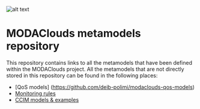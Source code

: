 ![alt text](http://modaclouds.eu/img/image4094_1.png "MODAClouds")

MODAClouds metamodels repository
================================
This repository contains links to all the metamodels that have been defined within the MODAClouds project.
All the metamodels that are not directly stored in this repository can be found in the following places:
 - [QoS models] (https://github.com/deib-polimi/modaclouds-qos-models)
 - [Monitoring rules](https://github.com/deib-polimi/tower4clouds/tree/master/rules/metamodels)
 - [CCIM models & examples](http://forge.modelio.org/projects/creator-4clouds/files)



